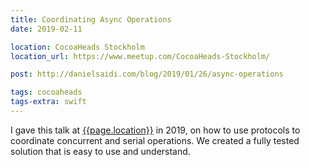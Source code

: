 ```yaml
---
title: Coordinating Async Operations
date: 2019-02-11

location: CocoaHeads Stockholm
location_url: https://www.meetup.com/CocoaHeads-Stockholm/

post: http://danielsaidi.com/blog/2019/01/26/async-operations

tags: cocoaheads
tags-extra: swift
---
```


I gave this talk at [{{page.location}}]({{page.location_url}}) in 2019, on how to use protocols to coordinate concurrent and serial operations. We created a fully tested solution that is easy to use and understand.

<!--
<section data-markdown class="title-page">
  ## Coordinating Async Operations
  Daniel Saidi · [@danielsaidi]({{site.urls.twitter}})
</section>

<section data-markdown>
  # In this talk
  * Problem Definition
  * 3rd Party Libraries
  * Case Study
  * Live Coding
  * Discussions
</section>

<section data-markdown>
  # Why this talk?
  * Coordinating async operations is tricky
  * Serial vs. concurrent operations etc.
  * Limited native support
  * Completion blocks aren't enough
  * We need more sophisticated ways
</section>

<section>
  <section data-markdown>
      # 3rd party libraries
  </section>

  <section data-markdown>
    <script type="text/template">
      # PromiseKit

      Handle async operations with promises

<pre class="hljs" style="border-radius: 10px; display: block; overflow-x: auto; padding: 0.5em; background-color: rgb(40, 42, 54); color: rgb(248, 248, 242);">firstly {
    asyncRequest1()          <span class="hljs-comment" style="color: rgb(98, 114, 164);">// Returns a promise</span>
}.then { result1 <span class="hljs-keyword" style="color: rgb(139, 233, 253); font-weight: 700;">in</span>
    asyncRequest2(result1)   <span class="hljs-comment" style="color: rgb(98, 114, 164);">// Returns a promise</span>
}.then { result2 <span class="hljs-keyword" style="color: rgb(139, 233, 253); font-weight: 700;">in</span>
    doSomethingElse()       <span class="hljs-comment" style="color: rgb(98, 114, 164);">// Returns a promise</span>
}.<span class="hljs-keyword" style="color: rgb(139, 233, 253); font-weight: 700;">catch</span> { error <span class="hljs-keyword" style="color: rgb(139, 233, 253); font-weight: 700;">in</span>
    <span class="hljs-comment" style="color: rgb(98, 114, 164);">// Handle any error</span>
}</pre>

      Easy to chain multiple operations
      
      Heavily block-based, pretty chatty
    </script>
  </section>

  <section data-markdown>
      <script type="text/template">
          # AwaitKit

          Handle async operations with async/await

<pre class="hljs" style="border-radius: 10px; display: block; overflow-x: auto; padding: 0.5em; background-color: rgb(40, 42, 54); color: rgb(248, 248, 242);"><span class="hljs-keyword" style="color: rgb(139, 233, 253); font-weight: 700;">let</span> result1 = <span class="hljs-keyword" style="color: rgb(139, 233, 253); font-weight: 700;">try</span>! await(asyncRequest1())
<span class="hljs-keyword" style="color: rgb(139, 233, 253); font-weight: 700;">let</span> result2 = <span class="hljs-keyword" style="color: rgb(139, 233, 253); font-weight: 700;">try</span>! await(asyncRequest2(result1))
<span class="hljs-keyword" style="color: rgb(139, 233, 253); font-weight: 700;">try</span>! doSomethingElse()</pre>
          
          Looks like synchronous code (avoid try!)

          Based on PromiseKit, so you get 2 dependencies
      </script>
  </section>

  <section data-markdown>
      <script type="text/template">
      # RxSwift

      Handle async operations with observables

<pre class="hljs" style="border-radius: 10px; display: block; overflow-x: auto; padding: 0.5em; background-color: rgb(40, 42, 54); color: rgb(248, 248, 242);"><span class="hljs-keyword" style="color: rgb(139, 233, 253); font-weight: 700;">let</span> searchResults = searchBar.rx.text.orEmpty
    .throttle(<span class="hljs-number">0.3</span>, scheduler: <span class="hljs-type" style="color: rgb(241, 250, 140); font-weight: 700;">MainScheduler</span>.instance)
    .distinctUntilChanged()
    .flatMapLatest { query -&gt; <span class="hljs-type" style="color: rgb(241, 250, 140); font-weight: 700;">Observable</span>&lt;[<span class="hljs-type" style="color: rgb(241, 250, 140); font-weight: 700;">Repository</span>]&gt; <span class="hljs-keyword" style="color: rgb(139, 233, 253); font-weight: 700;">in</span>
        <span class="hljs-keyword" style="color: rgb(139, 233, 253); font-weight: 700;">if</span> query.isEmpty {
            <span class="hljs-keyword" style="color: rgb(139, 233, 253); font-weight: 700;">return</span> .just([])
        }
        <span class="hljs-keyword" style="color: rgb(139, 233, 253); font-weight: 700;">return</span> searchGitHub(query)
            .catchErrorJustReturn([])
    }
    .observeOn(<span class="hljs-type" style="color: rgb(241, 250, 140); font-weight: 700;">MainScheduler</span>.instance)</pre>
      
      Has many other tools, e.g. binding
      
      A major commitment, will affect your architecture
      
    </script>
  </section>

  <section data-markdown>
    # Conclusion
    * There are many 3rd party libraries for this
    * Many are very powerful
    * Many will affect your architecture
    * Sometimes 3rd party libraries are not an option
  </section>
</section>


<section>
  <section data-markdown>
    # Case study
  </section>

  <section data-markdown>
    # BookBeat
    * Extensive offline support, for instance:
    * Book actions (add/remove, listen/read, etc.)
    * Bookmarks
    * Analytics
    * Sync/update when the app comes online
  </section>

  <section data-markdown>
    # Sync/update
    * Sync book actions (one by one, serial)
    * Sync bookmarks (batches, concurrent)
    * Sync analytics (batches, concurrent)
    * Fetch latest data (many sources, concurrent)
  </section>

  <section data-markdown>
    # Problem
    * Completely different needs for each operation
    * Some operate on items, others on batches
    * Some are serial, others concurrent
    * Most must be coordinated, others can run in bg
    * We don't want to use 3rd party dependencies
  </section>

  <section data-markdown>
    # Approach
    * Describe the operations as protocols
    * Find a good way to compose protocols
    * Provide as much functionality as possible
    * While still allowing customizations
    * Composition over inheritance
  </section>
</section>

<section data-markdown>
  # Live Coding
</section>

<section data-markdown>
  # Conclusions
</section>

<section data-markdown>
  # Thank you!
  ## Questions?
  Daniel Saidi · [@danielsaidi]({{site.urls.twitter}})
</section>
-->